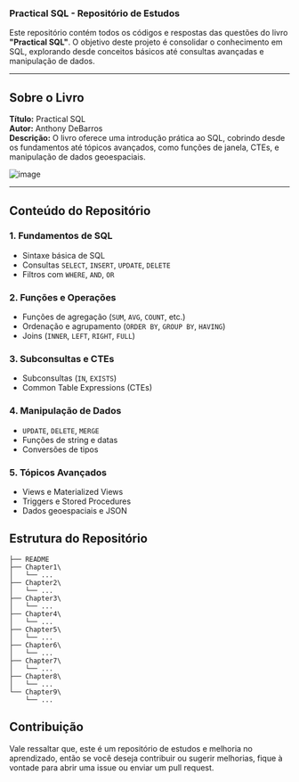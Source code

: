 ### **Practical SQL - Repositório de Estudos**

Este repositório contém todos os códigos e respostas das questões do livro **"Practical SQL"**. O objetivo deste projeto é consolidar o conhecimento em SQL, explorando desde conceitos básicos até consultas avançadas e manipulação de dados.

---

## **Sobre o Livro**

**Título:** Practical SQL  
**Autor:** Anthony DeBarros  
**Descrição:** O livro oferece uma introdução prática ao SQL, cobrindo desde os fundamentos até tópicos avançados, como funções de janela, CTEs, e manipulação de dados geoespaciais.

![image](https://github.com/user-attachments/assets/a606e67b-48aa-4fe0-a050-00c9d17ee63e)

---

## **Conteúdo do Repositório**

###  **1. Fundamentos de SQL**

- Sintaxe básica de SQL
- Consultas `SELECT`, `INSERT`, `UPDATE`, `DELETE`
- Filtros com `WHERE`, `AND`, `OR`

###  **2. Funções e Operações**

- Funções de agregação (`SUM`, `AVG`, `COUNT`, etc.)
- Ordenação e agrupamento (`ORDER BY`, `GROUP BY`, `HAVING`)
- Joins (`INNER`, `LEFT`, `RIGHT`, `FULL`)

###  **3. Subconsultas e CTEs**

- Subconsultas (`IN`, `EXISTS`)
- Common Table Expressions (CTEs)

###  **4. Manipulação de Dados**

- `UPDATE`, `DELETE`, `MERGE`
- Funções de string e datas
- Conversões de tipos

###  **5. Tópicos Avançados**

- Views e Materialized Views
- Triggers e Stored Procedures
- Dados geoespaciais e JSON

## **Estrutura do Repositório**

    ├── README
    ├── Chapter1\
    │   └── ...
    ├── Chapter2\
    │   └── ...
    ├── Chapter3\
    │   └── ...
    ├── Chapter4\
    │   └── ...
    ├── Chapter5\
    │   └── ...
    ├── Chapter6\
    │   └── ...
    ├── Chapter7\
    │   └── ...
    ├── Chapter8\
    │   └── ...
    └── Chapter9\
        └── ...

## Contribuição
Vale ressaltar que, este é um repositório de estudos e melhoria no aprendizado, então se você deseja contribuir ou sugerir melhorias, fique à vontade para abrir uma issue ou enviar um pull request.
